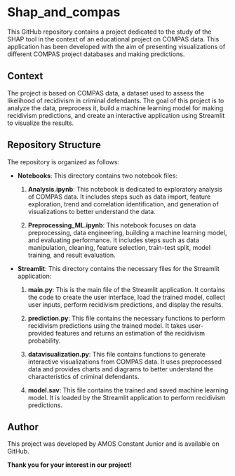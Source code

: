 # Shap_and_compas

This GitHub repository contains a project dedicated to the study of the SHAP tool in the context of an educational project on COMPAS data. This application has been developed with the aim of presenting visualizations of different COMPAS project databases and making predictions.

## Context

The project is based on COMPAS data, a dataset used to assess the likelihood of recidivism in criminal defendants. The goal of this project is to analyze the data, preprocess it, build a machine learning model for making recidivism predictions, and create an interactive application using Streamlit to visualize the results.

## Repository Structure

The repository is organized as follows:

- **Notebooks**: This directory contains two notebook files:

  1. **Analysis.ipynb**: This notebook is dedicated to exploratory analysis of COMPAS data. It includes steps such as data import, feature exploration, trend and correlation identification, and generation of visualizations to better understand the data.
  
  2. **Preprocessing_ML.ipynb**: This notebook focuses on data preprocessing, data engineering, building a machine learning model, and evaluating performance. It includes steps such as data manipulation, cleaning, feature selection, train-test split, model training, and result evaluation.

- **Streamlit**: This directory contains the necessary files for the Streamlit application:

  1. **main.py**: This is the main file of the Streamlit application. It contains the code to create the user interface, load the trained model, collect user inputs, perform recidivism predictions, and display the results.
  
  2. **prediction.py**: This file contains the necessary functions to perform recidivism predictions using the trained model. It takes user-provided features and returns an estimation of the recidivism probability.
  
  3. **datavisualization.py**: This file contains functions to generate interactive visualizations from COMPAS data. It uses preprocessed data and provides charts and diagrams to better understand the characteristics of criminal defendants.
  
  4. **model.sav**: This file contains the trained and saved machine learning model. It is loaded by the Streamlit application to perform recidivism predictions.

## Author

This project was developed by AMOS Constant Junior and is available on GitHub.

**Thank you for your interest in our project!**
